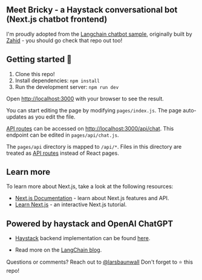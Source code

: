 ## Meet Bricky - a Haystack conversational bot (Next.js chatbot frontend)

I'm proudly adopted from the [Langchain chatbot sample](https://blog.langchain.dev/langchain-chat/), originally built by [Zahid](https://twitter.com/chillzaza_) - you should go check that repo out too!

## Getting started 🚀

1. Clone this repo!
2. Install dependencies: `npm install`
3. Run the development server: `npm run dev`

Open [http://localhost:3000](http://localhost:3000) with your browser to see the result.

You can start editing the page by modifying `pages/index.js`. The page auto-updates as you edit the file.

[API routes](https://nextjs.org/docs/api-routes/introduction) can be accessed on [http://localhost:3000/api/chat](http://localhost:3000/api/chat). This endpoint can be edited in `pages/api/chat.js`.

The `pages/api` directory is mapped to `/api/*`. Files in this directory are treated as [API routes](https://nextjs.org/docs/api-routes/introduction) instead of React pages.

## Learn more

To learn more about Next.js, take a look at the following resources:

- [Next.js Documentation](https://nextjs.org/docs) - learn about Next.js features and API.
- [Learn Next.js](https://nextjs.org/learn) - an interactive Next.js tutorial.

## Powered by haystack and OpenAI ChatGPT

- [Haystack](https://github.com/deepset/haystack) backend implementation can be found [here](../api).

- Read more on the [LangChain blog](https://blog.langchain.dev/langchain-chat/). 

Questions or comments? Reach out to [@larsbaunwall](https://github.com/larsbaunwall)
Don't forget to :star: this repo!